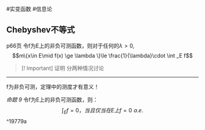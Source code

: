 #实变函数 
#信息论
## Chebyshev不等式
p66页
令f为E上的非负可测函数，则对于任何的$\lambda > 0$, 
$$m\{x\in E\mid f(x) \ge \lambda \}\le \frac{1}{\lambda}\cdot \int _E f$$
>[! Important] 证明
分两种情况讨论
****


f为非负可测，定理中的测度才有意义！


*命题 9*
令f为E上的非负可测函数，则：
$$\int_E f=0，当且仅当在E上f=0 \, \, a.e.$$ ^19779a
